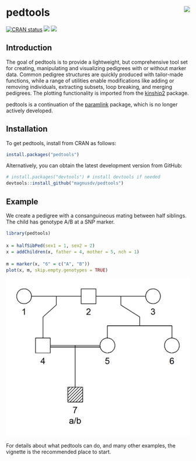 
<!-- README.md is generated from README.Rmd. Please edit that file -->

# pedtools <img src="man/figures/logo.png" align="right" height=140/>

<!-- badges: start -->

[![CRAN
status](https://www.r-pkg.org/badges/version/pedtools)](https://CRAN.R-project.org/package=pedtools)
[![](https://cranlogs.r-pkg.org/badges/grand-total/pedtools?color=yellow)](https://cran.r-project.org/package=pedtools)
[![](https://cranlogs.r-pkg.org/badges/last-month/pedtools?color=yellow)](https://cran.r-project.org/package=pedtools)
<!-- badges: end -->

## Introduction

The goal of pedtools is to provide a lightweight, but comprehensive tool
set for creating, manipulating and visualizing pedigrees with or without
marker data. Common pedigree structures are quickly produced with
tailor-made functions, while a range of utilities enable modifications
like adding or removing individuals, extracting subsets, loop breaking,
and merging pedigrees. The plotting functionality is imported from the
[kinship2](https://CRAN.R-project.org/package=kinship2) package.

pedtools is a continuation of the
[paramlink](https://CRAN.R-project.org/package=paramlink) package, which
is no longer actively developed.

## Installation

To get pedtools, install from CRAN as follows:

``` r
install.packages("pedtools")
```

Alternatively, you can obtain the latest development version from
GitHub:

``` r
# install.packages("devtools") # install devtools if needed
devtools::install_github("magnusdv/pedtools")
```

## Example

We create a pedigree with a consanguineous mating between half siblings.
The child has genotype A/B at a SNP marker.

``` r
library(pedtools)

x = halfSibPed(sex1 = 1, sex2 = 2)
x = addChildren(x, father = 4, mother = 5, nch = 1)

m = marker(x, "6" = c("A", "B"))
plot(x, m, skip.empty.genotypes = TRUE)
```

![](man/figures/README-example-1.png)<!-- -->

For details about what pedtools can do, and many other examples, the
vignette is the recommended place to start.
